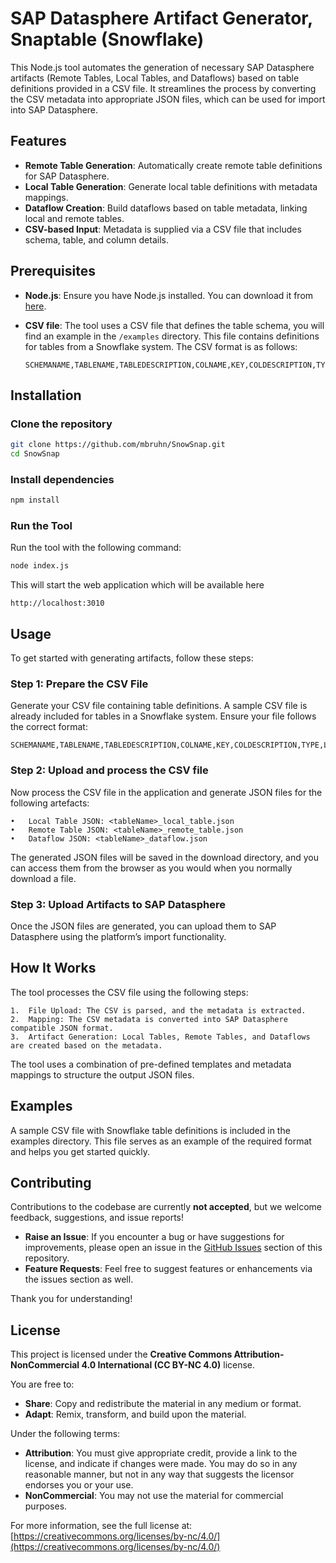 # SAP Datasphere Artifact Generator, Snaptable (Snowflake)

This Node.js tool automates the generation of necessary SAP Datasphere artifacts (Remote Tables, Local Tables, and Dataflows) based on table definitions provided in a CSV file. It streamlines the process by converting the CSV metadata into appropriate JSON files, which can be used for import into SAP Datasphere.

## Features

- **Remote Table Generation**: Automatically create remote table definitions for SAP Datasphere.
- **Local Table Generation**: Generate local table definitions with metadata mappings.
- **Dataflow Creation**: Build dataflows based on table metadata, linking local and remote tables.
- **CSV-based Input**: Metadata is supplied via a CSV file that includes schema, table, and column details.

## Prerequisites

- **Node.js**: Ensure you have Node.js installed. You can download it from [here](https://nodejs.org/).
- **CSV file**: The tool uses a CSV file that defines the table schema, you will find an example in the  `/examples` directory. This file contains definitions for tables from a Snowflake system. The CSV format is as follows:

  ```csv
  SCHEMANAME,TABLENAME,TABLEDESCRIPTION,COLNAME,KEY,COLDESCRIPTION,TYPE,LENGTH,SCALE
  ```

## Installation

### Clone the repository
```bash
git clone https://github.com/mbruhn/SnowSnap.git
cd SnowSnap
```

### Install dependencies
```bash
npm install
```

### Run the Tool

Run the tool with the following command:

```bash
node index.js
```

This will start the web application which will be available here
```text
http://localhost:3010
```

## Usage
To get started with generating artifacts, follow these steps:

### Step 1: Prepare the CSV File

Generate your CSV file containing table definitions. A sample CSV file is already included for tables in a Snowflake system. Ensure your file follows the correct format:

```csv
SCHEMANAME,TABLENAME,TABLEDESCRIPTION,COLNAME,KEY,COLDESCRIPTION,TYPE,LENGTH,SCALE
```

### Step 2: Upload and process the CSV file
Now process the CSV file in the application and generate JSON files for the following artefacts:

	•	Local Table JSON: <tableName>_local_table.json
	•	Remote Table JSON: <tableName>_remote_table.json
	•	Dataflow JSON: <tableName>_dataflow.json

The generated JSON files will be saved in the download directory, and you can access them from the browser as you would when you normally download a file.

### Step 3: Upload Artifacts to SAP Datasphere

Once the JSON files are generated, you can upload them to SAP Datasphere using the platform’s import functionality.

## How It Works

The tool processes the CSV file using the following steps:

	1.	File Upload: The CSV is parsed, and the metadata is extracted.
	2.	Mapping: The CSV metadata is converted into SAP Datasphere compatible JSON format.
	3.	Artifact Generation: Local Tables, Remote Tables, and Dataflows are created based on the metadata.

The tool uses a combination of pre-defined templates and metadata mappings to structure the output JSON files.

## Examples

A sample CSV file with Snowflake table definitions is included in the examples directory. This file serves as an example of the required format and helps you get started quickly.

## Contributing

Contributions to the codebase are currently **not accepted**, but we welcome feedback, suggestions, and issue reports!

- **Raise an Issue**: If you encounter a bug or have suggestions for improvements, please open an issue in the [GitHub Issues](https://github.com/mbruhn/SnowSnap/issues) section of this repository.
- **Feature Requests**: Feel free to suggest features or enhancements via the issues section as well.

Thank you for understanding!

## License

This project is licensed under the **Creative Commons Attribution-NonCommercial 4.0 International (CC BY-NC 4.0)** license.

You are free to:
- **Share**: Copy and redistribute the material in any medium or format.
- **Adapt**: Remix, transform, and build upon the material.

Under the following terms:
- **Attribution**: You must give appropriate credit, provide a link to the license, and indicate if changes were made. You may do so in any reasonable manner, but not in any way that suggests the licensor endorses you or your use.
- **NonCommercial**: You may not use the material for commercial purposes.

For more information, see the full license at: [https://creativecommons.org/licenses/by-nc/4.0/](https://creativecommons.org/licenses/by-nc/4.0/)
